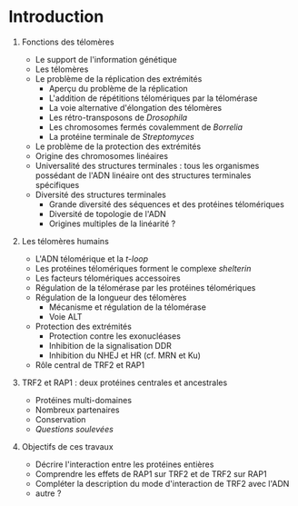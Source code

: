 # Introduction

1. Fonctions des télomères
    - Le support de l'information génétique
    - Les télomères
    - Le problème de la réplication des extrémités
        * Aperçu du problème de la réplication
        * L'addition de répétitions télomériques par la télomérase
        * La voie alternative d'élongation des télomères
        * Les rétro-transposons de *Drosophila*
        * Les chromosomes fermés covalemment de *Borrelia*
        * La protéine terminale de *Streptomyces*
    - Le problème de la protection des extrémités
    - Origine des chromosomes linéaires
    - Universalité des structures terminales : tous les organismes possédant de
      l'ADN linéaire ont des structures terminales spécifiques
    - Diversité des structures terminales
        * Grande diversité des séquences et des protéines télomériques
        * Diversité de topologie de l'ADN
        * Origines multiples de la linéarité ?

2. Les télomères humains
    - L'ADN télomérique et la *t-loop*
    - Les protéines télomériques forment le complexe *shelterin*
    - Les facteurs télomériques accessoires
    - Régulation de la télomérase par les protéines télomériques
    - Régulation de la longueur des télomères
        * Mécanisme et régulation de la télomérase
        * Voie ALT
    - Protection des extrémités
        * Protection contre les exonucléases
        * Inhibition de la signalisation DDR
        * Inhibition du NHEJ et HR (cf. MRN et Ku)
    - Rôle central de TRF2 et RAP1

3. TRF2 et RAP1 : deux protéines centrales et ancestrales
    - Protéines multi-domaines
    - Nombreux partenaires
    - Conservation
    - *Questions soulevées*

4. Objectifs de ces travaux
    - Décrire l'interaction entre les protéines entières
    - Comprendre les effets de RAP1 sur TRF2 et de TRF2 sur RAP1
    - Compléter la description du mode d'interaction de TRF2 avec l'ADN
    - autre ?

